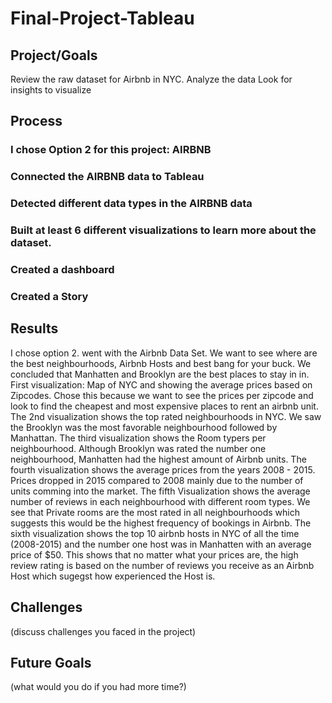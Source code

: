 # Final-Project-Tableau

## Project/Goals
Review the raw dataset for Airbnb in NYC.
Analyze the data
Look for insights to visualize

## Process
### I chose Option 2 for this project: AIRBNB
### Connected the AIRBNB data to Tableau
### Detected different data types in the AIRBNB data
### Built at least 6 different visualizations to learn more about the dataset.
### Created a dashboard
### Created a Story

## Results
I chose option 2. went with the Airbnb Data Set. We want to see where are the best neighbourhoods, Airbnb Hosts and best bang for your buck. We concluded that Manhatten and Brooklyn are the best places to stay in in.
First visualization: Map of NYC and showing the average prices based on Zipcodes. Chose this because we want to see the prices per zipcode and look to find the cheapest and most expensive places to rent an airbnb unit. The 2nd visualization shows the top rated neighbourhoods in NYC. We saw the Brooklyn was the most favorable neighbourhood followed by Manhattan. The third visualization shows the Room typers per neighbourhood. Although Brooklyn was rated the number one neighbourhood, Manhatten had the highest amount of Airbnb units. The fourth visualization shows the average prices from the years 2008 - 2015. Prices dropped in 2015 compared to 2008 mainly due to the number of units comming into the market. The fifth Visualization shows the average number of reviews in each neighbourhood with different room types. We see that Private rooms are the most rated in all neighbourhoods which suggests this would be the highest frequency of bookings in Airbnb. The sixth visualization shows the top 10 airbnb hosts in NYC of all the time (2008-2015) and the number one host was in Manhatten with an average price of $50. This shows that no matter what your prices are, the high review rating is based on the number of reviews you receive as an Airbnb Host which sugegst how experienced the Host is. 

## Challenges 
(discuss challenges you faced in the project)

## Future Goals
(what would you do if you had more time?)
